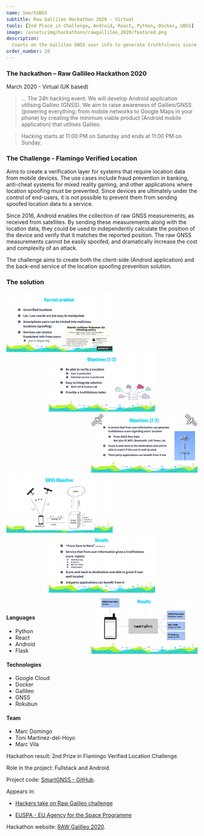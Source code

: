 ```yaml
---
name: SmartGNSS
subtitle: Raw Gallileo Hackathon 2020 - Virtual
tools: [2nd Place in Challenge, Android, React, Python, Docker, GNSS]
image: /assets/img/hackathons/rawgallileo_2020/featured.png
description:
  Counts on the Gallileo GNSS user info to generate truthfulness score regarding users’ location. Offers API endpoints for validity.
order_number: 20
---
```


### The hackathon – Raw Gallileo Hackathon 2020

March 2020 - Virtual (UK based)

> ... The 24h hacking event. We will develop Android application utilising Galileo (GNSS). We aim to
raise awareness of Galileo/GNSS (powering everything: from mobile networks to Google Maps in your
phone) by creating the minimum viable product (Android mobile application) that utilises Galileo.

> Hacking starts at 11:00 PM on Saturday and ends at 11:00 PM on Sunday.

### The Challenge - Flamingo Verified Location 
Aims to create a verification layer for systems that require location data from mobile devices. The
use cases include fraud prevention in banking, anti-cheat systems for mixed reality gaming, and
other applications where location spoofing must be prevented. Since devices are ultimately under the
control of end-users, it is not possible to prevent them from sending spoofed location data to a
service.

Since 2016, Android enables the collection of raw GNSS measurements, as received from satellites. By
sending these measurements along with the location data, they could be used to independently
calculate the position of the device and verify that it matches the reported position. The raw GNSS
measurements cannot be easily spoofed, and dramatically increase the cost and complexity of an
attack.

The challenge aims to create both the client-side (Android application) and the back-end service of
the location spoofing prevention solution.

### The solution

<div style="text-align: center;">
<img style="margin: 0 !important; float: left" src="/assets/img/hackathons/rawgallileo_2020/screen1.png" width="280"/>
<img style="margin: 0 !important; display: inline" src="/assets/img/hackathons/rawgallileo_2020/screen2.png" width="280"/>
<img style="margin: 0 !important; float: right" src="/assets/img/hackathons/rawgallileo_2020/screen3.png" width="280"/>
</div>
<br>
<br>

<div style="text-align: center;">
<img style="margin: 0 !important; float: left" src="/assets/img/hackathons/rawgallileo_2020/screen4.png" width="280"/>
<img style="margin: 0 !important; display: inline" src="/assets/img/hackathons/rawgallileo_2020/screen5.png" width="280"/>
<img style="margin: 0 !important; float: right" src="/assets/img/hackathons/rawgallileo_2020/screen6.png" width="280"/>
</div>
<br>
<br>

#### Languages

- Python
- React
- Android
- Flask

#### Technologies

- Google Cloud
- Docker
- Gallileo
- GNSS
- Rokubun

#### Team

- Marc Domingo
- Toni Martinez-del-Hoyo
- Marc Vila

Hackathon result: 2nd Prize in Flamingo Verified Location Challenge.

Role in the project: Fullstack and Android.

Project code: [SmartGNSS - GitHub](https://github.com/LaQuay/SmartGNSS).

Appears in: 

- [Hackers take on Raw Galileo challenge](https://www.euspa.europa.eu/newsroom/news/hackers-take-raw-galileo-challenge)

- [EUSPA - EU Agency for the Space Programme](https://twitter.com/EU4Space/status/1241729064831979520)

Hackathon website: [RAW Galilleo 2020](https://www.eventbrite.co.uk/e/raw-galileo-london-2020-registration-91546519103).

